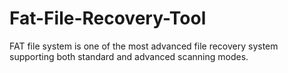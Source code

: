 # Fat-File-Recovery-Tool
FAT file system is one of the most advanced file recovery system supporting both standard and advanced scanning modes. 
